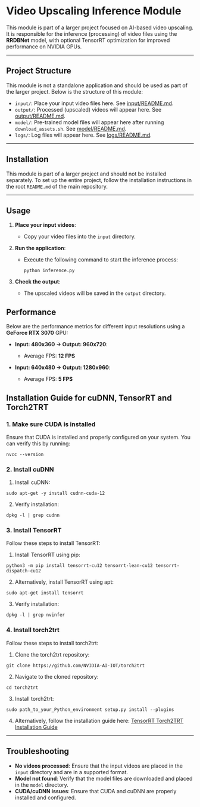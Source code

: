 # Video Upscaling Inference Module

This module is part of a larger project focused on AI-based video upscaling. It is responsible for the inference (processing) of video files using the **RRDBNet** model, with optional TensorRT optimization for improved performance on NVIDIA GPUs.

---

## Project Structure

This module is not a standalone application and should be used as part of the larger project. Below is the structure of this module:

- `input/`: Place your input video files here. See [input/README.md](input/README.md).
- `output/`: Processed (upscaled) videos will appear here. See [output/README.md](output/README.md).
- `model/`: Pre-trained model files will appear here after running `download_assets.sh`. See [model/README.md](model/README.md).
- `logs/`: Log files will appear here. See [logs/README.md](logs/README.md).



---

## Installation

This module is part of a larger project and should not be installed separately. To set up the entire project, follow the installation instructions in the root `README.md` of the main repository.

---

## Usage

1. **Place your input videos**:
   - Copy your video files into the `input` directory.

2. **Run the application**:
   - Execute the following command to start the inference process:
     ```
     python inference.py
     ```

3. **Check the output**:
   - The upscaled videos will be saved in the `output` directory.

## Performance

Below are the performance metrics for different input resolutions using a **GeForce RTX 3070** GPU:

- **Input: 480x360 → Output: 960x720**:
  - Average FPS: **12 FPS**

- **Input: 640x480 → Output: 1280x960**:
  - Average FPS: **5 FPS**

## Installation Guide for cuDNN, TensorRT and Torch2TRT

### 1. Make sure CUDA is installed

Ensure that CUDA is installed and properly configured on your system. You can verify this by running:
```
nvcc --version
```

### 2. Install cuDNN

1. Install cuDNN:
```
sudo apt-get -y install cudnn-cuda-12
```

2. Verify installation:
```
dpkg -l | grep cudnn
```

### 3. Install TensorRT

Follow these steps to install TensorRT:

1. Install TensorRT using pip:
```
python3 -m pip install tensorrt-cu12 tensorrt-lean-cu12 tensorrt-dispatch-cu12
```

2. Alternatively, install TensorRT using apt:
```
sudo apt-get install tensorrt
```

3. Verify installation:
```
dpkg -l | grep nvinfer
```

### 4. Install torch2trt

Follow these steps to install torch2trt:

1. Clone the torch2trt repository:
```
git clone https://github.com/NVIDIA-AI-IOT/torch2trt
```

2. Navigate to the cloned repository:
```
cd torch2trt
```

3. Install torch2trt:
```
sudo path_to_your_Python_environment setup.py install --plugins
```

4. Alternatively, follow the installation guide here: [TensorRT Torch2TRT Installation Guide](https://github.com/vujadeyoon/TensorRT-Torch2TRT)

---

## Troubleshooting

- **No videos processed**: Ensure that the input videos are placed in the `input` directory and are in a supported format.
- **Model not found**: Verify that the model files are downloaded and placed in the `model` directory.
- **CUDA/cuDNN issues**: Ensure that CUDA and cuDNN are properly installed and configured.

